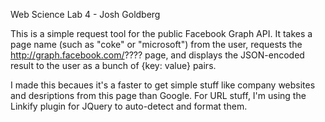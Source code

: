 Web Science Lab 4 - Josh Goldberg

This is a simple request tool for the public Facebook Graph API.
It takes a page name (such as "coke" or "microsoft") from the user,
requests the http://graph.facebook.com/???? page, and displays the
JSON-encoded result to the user as a bunch of {key: value} pairs.

I made this becaues it's a faster to get simple stuff like
company websites and desriptions from this page than Google. For
URL stuff, I'm using the Linkify plugin for JQuery to auto-detect
and format them.